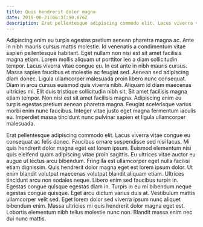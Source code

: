 ```yaml
---
title: Quis hendrerit dolor magna
date: 2019-06-21T06:37:59.076Z
description: Erat pellentesque adipiscing commodo elit. Lacus viverra vitae congue eu consequat ac felis donec.
---
```


Adipiscing enim eu turpis egestas pretium aenean pharetra magna ac. Ante in nibh mauris cursus mattis molestie. Id venenatis a condimentum vitae sapien pellentesque habitant. Eget nullam non nisi est sit amet facilisis magna etiam. Lorem mollis aliquam ut porttitor leo a diam sollicitudin tempor. Lacus viverra vitae congue eu. In est ante in nibh mauris cursus. Massa sapien faucibus et molestie ac feugiat sed. Aenean sed adipiscing diam donec. Ligula ullamcorper malesuada proin libero nunc consequat. Diam in arcu cursus euismod quis viverra nibh. Aliquam id diam maecenas ultricies mi. Elit duis tristique sollicitudin nibh sit. Sit amet facilisis magna etiam tempor. Non nisi est sit amet facilisis magna. Adipiscing enim eu turpis egestas pretium aenean pharetra magna. Feugiat scelerisque varius morbi enim nunc faucibus. Integer vitae justo eget magna fermentum iaculis eu. Imperdiet massa tincidunt nunc pulvinar sapien et ligula ullamcorper malesuada.

Erat pellentesque adipiscing commodo elit. Lacus viverra vitae congue eu consequat ac felis donec. Faucibus ornare suspendisse sed nisi lacus. Mi quis hendrerit dolor magna eget est lorem ipsum. Euismod elementum nisi quis eleifend quam adipiscing vitae proin sagittis. Eu ultrices vitae auctor eu augue ut lectus arcu bibendum. Fringilla est ullamcorper eget nulla facilisi etiam dignissim. Quis hendrerit dolor magna eget est lorem ipsum dolor. Ut enim blandit volutpat maecenas volutpat blandit aliquam etiam. Ultrices tincidunt arcu non sodales neque. Libero enim sed faucibus turpis in. Egestas congue quisque egestas diam in. Turpis in eu mi bibendum neque egestas congue quisque. Eget arcu dictum varius duis at. Vestibulum mattis ullamcorper velit sed. Eget lorem dolor sed viverra ipsum nunc aliquet bibendum enim. Massa ultricies mi quis hendrerit dolor magna eget est. Lobortis elementum nibh tellus molestie nunc non. Blandit massa enim nec dui nunc mattis.
